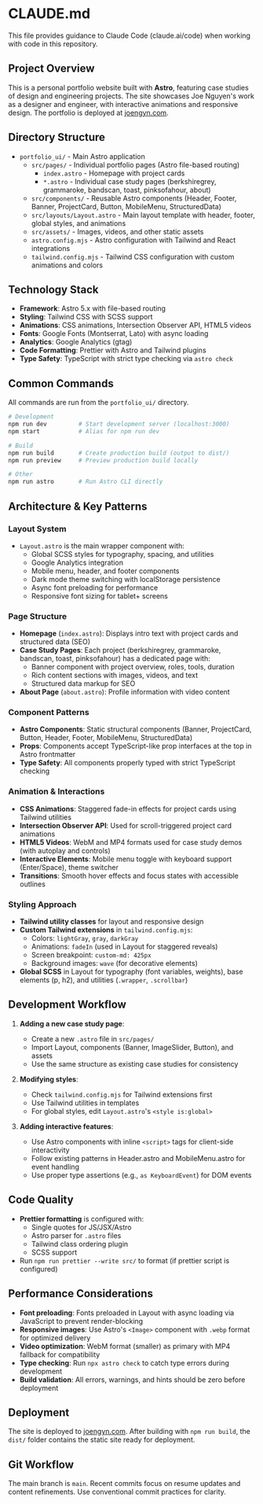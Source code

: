 # CLAUDE.md

This file provides guidance to Claude Code (claude.ai/code) when working with code in this repository.

## Project Overview

This is a personal portfolio website built with **Astro**, featuring case studies of design and engineering projects. The site showcases Joe Nguyen's work as a designer and engineer, with interactive animations and responsive design. The portfolio is deployed at [joengyn.com](https://joengyn.com/).

## Directory Structure

- `portfolio_ui/` - Main Astro application
  - `src/pages/` - Individual portfolio pages (Astro file-based routing)
    - `index.astro` - Homepage with project cards
    - `*.astro` - Individual case study pages (berkshiregrey, grammaroke, bandscan, toast, pinksofahour, about)
  - `src/components/` - Reusable Astro components (Header, Footer, Banner, ProjectCard, Button, MobileMenu, StructuredData)
  - `src/layouts/Layout.astro` - Main layout template with header, footer, global styles, and animations
  - `src/assets/` - Images, videos, and other static assets
  - `astro.config.mjs` - Astro configuration with Tailwind and React integrations
  - `tailwind.config.mjs` - Tailwind CSS configuration with custom animations and colors

## Technology Stack

- **Framework**: Astro 5.x with file-based routing
- **Styling**: Tailwind CSS with SCSS support
- **Animations**: CSS animations, Intersection Observer API, HTML5 videos
- **Fonts**: Google Fonts (Montserrat, Lato) with async loading
- **Analytics**: Google Analytics (gtag)
- **Code Formatting**: Prettier with Astro and Tailwind plugins
- **Type Safety**: TypeScript with strict type checking via `astro check`

## Common Commands

All commands are run from the `portfolio_ui/` directory.

```bash
# Development
npm run dev         # Start development server (localhost:3000)
npm start           # Alias for npm run dev

# Build
npm run build       # Create production build (output to dist/)
npm run preview     # Preview production build locally

# Other
npm run astro       # Run Astro CLI directly
```

## Architecture & Key Patterns

### Layout System
- `Layout.astro` is the main wrapper component with:
  - Global SCSS styles for typography, spacing, and utilities
  - Google Analytics integration
  - Mobile menu, header, and footer components
  - Dark mode theme switching with localStorage persistence
  - Async font preloading for performance
  - Responsive font sizing for tablet+ screens

### Page Structure
- **Homepage** (`index.astro`): Displays intro text with project cards and structured data (SEO)
- **Case Study Pages**: Each project (berkshiregrey, grammaroke, bandscan, toast, pinksofahour) has a dedicated page with:
  - Banner component with project overview, roles, tools, duration
  - Rich content sections with images, videos, and text
  - Structured data markup for SEO
- **About Page** (`about.astro`): Profile information with video content

### Component Patterns
- **Astro Components**: Static structural components (Banner, ProjectCard, Button, Header, Footer, MobileMenu, StructuredData)
- **Props**: Components accept TypeScript-like prop interfaces at the top in Astro frontmatter
- **Type Safety**: All components properly typed with strict TypeScript checking

### Animation & Interactions
- **CSS Animations**: Staggered fade-in effects for project cards using Tailwind utilities
- **Intersection Observer API**: Used for scroll-triggered project card animations
- **HTML5 Videos**: WebM and MP4 formats used for case study demos (with autoplay and controls)
- **Interactive Elements**: Mobile menu toggle with keyboard support (Enter/Space), theme switcher
- **Transitions**: Smooth hover effects and focus states with accessible outlines

### Styling Approach
- **Tailwind utility classes** for layout and responsive design
- **Custom Tailwind extensions** in `tailwind.config.mjs`:
  - Colors: `lightGray`, `gray`, `darkGray`
  - Animations: `fadeIn` (used in Layout for staggered reveals)
  - Screen breakpoint: `custom-md: 425px`
  - Background images: `wave` (for decorative elements)
- **Global SCSS** in Layout for typography (font variables, weights), base elements (p, h2), and utilities (`.wrapper`, `.scrollbar`)

## Development Workflow

1. **Adding a new case study page**:
   - Create a new `.astro` file in `src/pages/`
   - Import Layout, components (Banner, ImageSlider, Button), and assets
   - Use the same structure as existing case studies for consistency

2. **Modifying styles**:
   - Check `tailwind.config.mjs` for Tailwind extensions first
   - Use Tailwind utilities in templates
   - For global styles, edit `Layout.astro`'s `<style is:global>`

3. **Adding interactive features**:
   - Use Astro components with inline `<script>` tags for client-side interactivity
   - Follow existing patterns in Header.astro and MobileMenu.astro for event handling
   - Use proper type assertions (e.g., `as KeyboardEvent`) for DOM events

## Code Quality

- **Prettier formatting** is configured with:
  - Single quotes for JS/JSX/Astro
  - Astro parser for `.astro` files
  - Tailwind class ordering plugin
  - SCSS support
- Run `npm run prettier --write src/` to format (if prettier script is configured)

## Performance Considerations

- **Font preloading**: Fonts preloaded in Layout with async loading via JavaScript to prevent render-blocking
- **Responsive images**: Use Astro's `<Image>` component with `.webp` format for optimized delivery
- **Video optimization**: WebM format (smaller) as primary with MP4 fallback for compatibility
- **Type checking**: Run `npx astro check` to catch type errors during development
- **Build validation**: All errors, warnings, and hints should be zero before deployment

## Deployment

The site is deployed to [joengyn.com](https://joengyn.com/). After building with `npm run build`, the `dist/` folder contains the static site ready for deployment.

## Git Workflow

The main branch is `main`. Recent commits focus on resume updates and content refinements. Use conventional commit practices for clarity.
